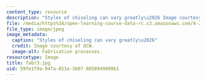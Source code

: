 ```yaml
---
content_type: resource
description: "Styles of chiseling can vary greatly\u2026 Image courtesy of OCW."
file: /media/https%3A/open-learning-course-data-rc.s3.amazonaws.com/4-296-furniture-making-spring-2005/59fe1f9a94fa851e3b078058949899b1_fabr3.jpg
file_type: image/jpeg
image_metadata:
  caption: "Styles of chiseling can vary greatly\u2026"
  credit: Image courtesy of OCW.
  image-alt: Fabrication processes.
resourcetype: Image
title: fabr3.jpg
uid: 59fe1f9a-94fa-851e-3b07-8058949899b1
---
```

